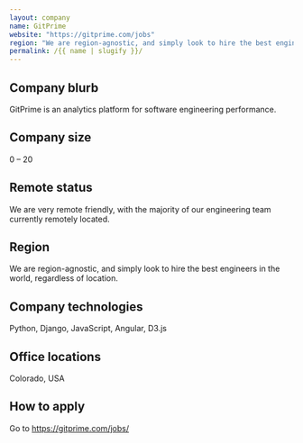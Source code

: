 ```yaml
---
layout: company
name: GitPrime
website: "https://gitprime.com/jobs"
region: "We are region-agnostic, and simply look to hire the best engineers in the"
permalink: /{{ name | slugify }}/
---
```


## Company blurb

GitPrime is an analytics platform for software engineering performance.

## Company size

0 – 20

## Remote status

We are very remote friendly, with the majority of our engineering team
currently remotely located.

## Region

We are region-agnostic, and simply look to hire the best engineers in the
world, regardless of location.

## Company technologies

Python, Django, JavaScript, Angular, D3.js

## Office locations

Colorado, USA

## How to apply

Go to https://gitprime.com/jobs/
